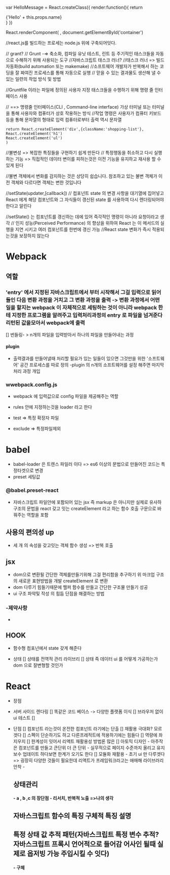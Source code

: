 var HelloMessage = React.createClass({
render:function(){
return <div>{'Hello' + this.props.name}</div>
}
})

React.renderComponent(
<HelloMessage name = "John"/>,
document.getElementById('container')

//react.js를 빌드하는 프로세는 node.js 위에 구축되어잇다.

// grant?
// Grunt -=> 축소화, 컴파일 유닛 테스트, 린트 등 주기적인 태스크들을 자동으로 수해하기 위해 사용되는 도구
//자바스크립트 태스크 러너?
//태스크 러너 => 빌드 자동화(build automation 또는 makemake)
//소프트웨어 개발자가 반복해서 하는 코딩을 잘 짜여진 프로세스를 통해 자동으로 실행
// 맏을 수 있는 결과물도 생산해 낼 수 있는 일련의 작업 방식 및 방법

//Gruntfile 이라는 파일에 정의된 사용자 지정 태스크들을 수행하기 위해 명령 줄 인터페이스 사용

// ==> 명령줄 인터페이스(CLI , Command-line interface) 가상 터미널 또는 터미널을 통해 사용자와 컴퓨터가 상호 작용하는 방식
//작업 명령은 사용자가 컴퓨터 키보드 등을 통해 문자열의 형태로 입력 컴퓨터로부터 출력 역시 문자열

    return React.createElement('div',{className:'shopping-list'},
    React.createElement('h1')
    React.createElement('ul')
    )

//불변성 => 복잡한 특징들을 구현하기 쉽게 만든다
// 특정행동을 취소하고 다시 실행하는 기능 => 직접적인 데이터 변이를 피하는것은 이전 기능을 유지하고 재사용 할 수 있게 된다

//불변 객체에서 변화를 감지하는 것은 상당히 쉽습니다. 참조하고 있는 불변 객체가 이전 객체와 다르다면 객체는 변한 것입니다

//setState(updater,[callback])
// 컴포넌트 state 의 변경 사항을 대기열에 집어넣고 React 에게 해당 컴포넌트와 그 자식들이 갱신된 state 를 사용하여 다시 렌더링되어야 한다고 알린다

//setState() 는 컴포넌트를 갱신하는 데에 있어 즉각적인 명령이 아니라 요청이라고 생각
// 인지 성능(Perceived Performance) 의 향상을 위하여 React 는 이 메서드의 실행을 지연 시키고 여러 컴포넌트를 한번에 갱신 가능
//React state 변화가 즉시 적용되는것을 보장하지 않는다

# Webpack

## 역할

### 'entry' 에서 지정된 자바스크립트에서 부터 시작해서 그걸 입력으로 읽어 들인 다음 변환 과정을 거치고 그 변환 과정을 출력 -> 변환 과정에서 어떤 일을 할지는 webpack 이 자체적으로 세팅하는 것이 아니라 webpack 한테 지정한 프로그램을 알려주고 입력처리과정의 entry 로 파일을 넘겨준다 리턴된 값을모아서 webpack에 출력

[] 번들링- > n개의 파일을 입력받아서 하나의 파일을 만들어내는 과정

#### plugin

- 출력결과를 만들어낼때 처리할 필요가 있는 일들이 있으면 그것만을 위한 '소프트웨어' 공간 프로세스를 따로 정의
  -plugin 의 n개의 소프트웨어를 설정 해주면 마지막 처리 과정 개입

### wwebpack.config.js

- webpack 에 입력값으로 config 파일을 제공해주는 역할

- rules 안에 지정하는것을 loader 라고 한다
- test => 특정 확장자 파일
- exclude => 특정파일제외

# babel
- babel-loader 은 트렌스 파일러 이다 => es6 이상의 문법으로 만들어진 코드는 특정타겟으로 변경
- preset 세팅값 
### @babel.preset-react
- 자바스크립트 파일안에 포함되어 있는 jsx 즉 markup 은 아니지만 실제로 유사하구조의 문법을 react 갖고 잇는  createElement 라고 하는 함수 호출 구문으로 바꿔주는 역할을 포함
## 사용의 편의성 up
- 세 개 의 속성을 갖고잇는 객체 함수 생성 => 반복 호출

## jsx
- dom으로 변환될 간단한 객체를만들기위해 그걸 편리함을 추구하기 위 마크업 구조의 새로운 표현방법을 개발 createElement 로 변환 
- dom 다루기 힘들기때문에 헬퍼 함수를 만들고 간단한 구조물 만들기 성공
- ui 구조 파악및 작성 의 힘듬 단점을 해결하는 방법
### -제약사항
-

## HOOK
- 함수형 컴포넌에서 state  갖게 해준다

- 상태 
[] 상태를 전역적 관리 라이브리
[] 상태  즉 데이터 ui 를 어떻게 가공하는가 dom 으로 잘변형할 것인가

# React
- 장점
- 서버 사이드 렌다링
  [] 똑같은 코드 베이스 -> 다양한 플랫폼 이식
  [] 브라우저 없이 ui 테스트
  [] 

- 단점
  [] 컴포넌트 라는것이 온전한 컴포넌트 라기에는 단출
  [] 재활용 극대화? 모르겟다
  [] 스펙이 단순하기도 하고 다른프레적트에 적용하기에는 힘들다
  [] 역량에 좌지우지
  [] 한계성이 잇어서 리액트 재활용성 방법론 많은
  [] 아토믹 디자인 - 아주작은 컴포넌트를 만들고 큰단위 더 큰 단위 - 실무적으로 페이지 수준까지 올리고 유지보수 업데이트 하다보면 한계가 오기도 한다
  [] 모듈화 재활용 - 초기 ui 만 다루겟다 => 굉장히 다양한 것들이 필요한데 리액트가 프레임워크라고는 애매해 라이브러리 안착 - 

  ## 상태관리 
  #### - a , b ,c 의 장단점  - 리서치, 반복적 노출 =>나의 생각
  ## 자바스크립트 함수의 특징 구체적 특징 설명
  ## 특정 상태 값 추적 패턴(자바스크립트 특정 변수 추적? 자바스크립트 프록시 언어적으로 들어감 어사인 될때 실제로 옵저빙 가능 주입시킬 수 잇다)
  #### - 구체  
